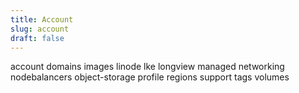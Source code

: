 ```yaml
---
title: Account
slug: account
draft: false
---
```


 account
 domains
 images
 linode
 lke
 longview
 managed
 networking
 nodebalancers
 object-storage
 profile
 regions
 support
 tags
 volumes